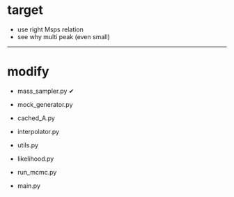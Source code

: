 # target

- use right Msps relation
- see why multi peak (even small)

---------------
# modify





- mass_sampler.py      &#x2714;
- mock_generator.py



- cached_A.py 
- interpolator.py
- utils.py

- likelihood.py
- run_mcmc.py
- main.py
